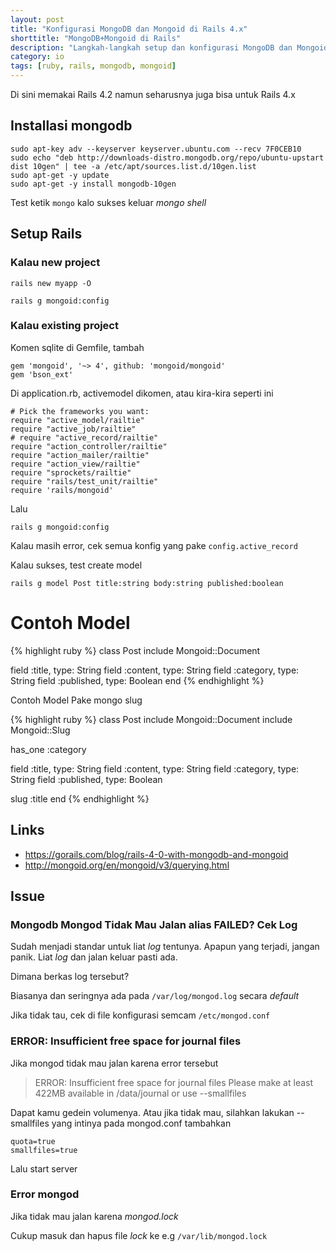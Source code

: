 ```yaml
---
layout: post
title: "Konfigurasi MongoDB dan Mongoid di Rails 4.x"
shorttitle: "MongoDB+Mongoid di Rails"
description: "Langkah-langkah setup dan konfigurasi MongoDB dan Mongoid pada Ruby On Rails 4.x"
category: io
tags: [ruby, rails, mongodb, mongoid]
---
```


Di sini memakai Rails 4.2 namun seharusnya juga bisa untuk Rails 4.x

## Installasi mongodb

    sudo apt-key adv --keyserver keyserver.ubuntu.com --recv 7F0CEB10
    sudo echo "deb http://downloads-distro.mongodb.org/repo/ubuntu-upstart dist 10gen" | tee -a /etc/apt/sources.list.d/10gen.list
    sudo apt-get -y update
    sudo apt-get -y install mongodb-10gen

Test ketik ```mongo``` kalo sukses keluar *mongo shell*

## Setup Rails

### Kalau new project

    rails new myapp -O

    rails g mongoid:config

### Kalau existing project

Komen sqlite di Gemfile, tambah

    gem 'mongoid', '~> 4', github: 'mongoid/mongoid'
    gem 'bson_ext'

Di application.rb, activemodel dikomen, atau kira-kira seperti ini

    # Pick the frameworks you want:
    require "active_model/railtie"
    require "active_job/railtie"
    # require "active_record/railtie"
    require "action_controller/railtie"
    require "action_mailer/railtie"
    require "action_view/railtie"
    require "sprockets/railtie"
    require "rails/test_unit/railtie"
    require 'rails/mongoid'

Lalu

    rails g mongoid:config

Kalau masih error, cek semua konfig yang pake ```config.active_record```

Kalau sukses, test create model

    rails g model Post title:string body:string published:boolean

# Contoh Model

{% highlight ruby %}
class Post
  include Mongoid::Document

  field :title, type: String
  field :content, type: String
  field :category, type: String
  field :published, type: Boolean
end
{% endhighlight %}

Contoh Model Pake mongo slug

{% highlight ruby %}
class Post
  include Mongoid::Document
  include Mongoid::Slug

  has_one :category

  field :title, type: String
  field :content, type: String
  field :category, type: String
  field :published, type: Boolean

  slug :title
end
{% endhighlight %}

## Links

- https://gorails.com/blog/rails-4-0-with-mongodb-and-mongoid
- http://mongoid.org/en/mongoid/v3/querying.html

## Issue

### Mongodb Mongod Tidak Mau Jalan alias FAILED? Cek Log

Sudah menjadi standar untuk liat *log* tentunya. Apapun yang terjadi, jangan panik. Liat *log* dan jalan keluar pasti ada.

Dimana berkas log tersebut?

Biasanya dan seringnya ada pada `/var/log/mongod.log` secara *default*

Jika tidak tau, cek di file konfigurasi semcam `/etc/mongod.conf`

### ERROR: Insufficient free space for journal files



Jika mongod tidak mau jalan karena error tersebut

>ERROR: Insufficient free space for journal files
>Please make at least 422MB available in /data/journal or use --smallfiles

Dapat kamu gedein volumenya. Atau jika tidak mau, silahkan lakukan --smallfiles yang intinya pada mongod.conf tambahkan

    quota=true
    smallfiles=true

Lalu start server

### Error mongod

Jika tidak mau jalan karena *mongod.lock*

Cukup masuk dan hapus file *lock* ke e.g `/var/lib/mongod.lock`
